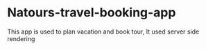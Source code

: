 # Natours-travel-booking-app
This app is used to plan vacation and book tour, It used server side rendering
